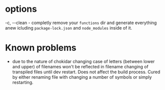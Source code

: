 # options
 -c, --clean - completly remove your `functions` dir and generate everything anew icluding `package-lock.json` and `node_modules` inside of it.

# Known problems
- due to the nature of chokidar changing case of letters (between lower and upper) of filenames won't be reflected in filename changing of transpiled files until dev restart. Does not affect the build process. Cured by either renaming file with changing a number of symbols or simply restarting.